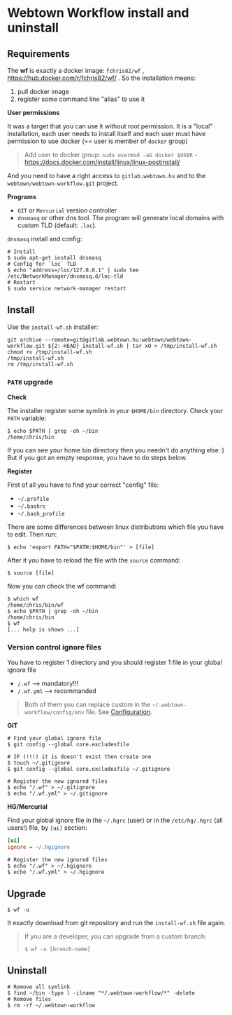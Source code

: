 Webtown Workflow install and uninstall
======================================

## Requirements

The **wf** is exactly a docker image: `fchris82/wf` , https://hub.docker.com/r/fchris82/wf/ . So the installation meens:

1. pull docker image
2. register some command line "alias" to use it

**User permissions**

It was a target that you can use it without root permission. It is a "local" installation, each user needs to install itself and each user must have permission to use docker (== user is member of `docker` group)

> Add user to docker group: `sudo usermod -aG docker $USER` - https://docs.docker.com/install/linux/linux-postinstall/

And you need to have a right access to `gitlab.webtown.hu` and to the `webtown/webtown-workflow.git` project.

**Programs**

<!-- TODO A mercurial még nincs! -->
- `GIT` or `Mercurial` version controller
- `dnsmasq` or other dns tool. The program will generate local domains with custom TLD (default: `.loc`).

`dnsmasq` install and config:

```shell
# Install
$ sudo apt-get install dnsmasq
# Config for `loc` TLD
$ echo "address=/loc/127.0.0.1" | sudo tee /etc/NetworkManager/dnsmasq.d/loc-tld
# Restart
$ sudo service network-manager restart
```

## Install

Use the `install-wf.sh` installer:

    git archive --remote=git@gitlab.webtown.hu:webtown/webtown-workflow.git ${2:-HEAD} install-wf.sh | tar xO > /tmp/install-wf.sh
    chmod +x /tmp/install-wf.sh
    /tmp/install-wf.sh
    rm /tmp/install-wf.sh

### `PATH` upgrade

**Check**

The installer register some symlink in your `$HOME/bin` directory. Check your `PATH` variable:

    $ echo $PATH | grep -oh ~/bin
    /home/chris/bin

If you can see your home bin directory then you needn't do anything else :) But if you got an empty response, you have to do steps below.

**Register**

First of all you have to find your correct "config" file:

- `~/.profile`
- `~/.bashrc`
- `~/.bash_profile`

There are some differences between linux distributions which file you have to edit. Then run:

    $ echo 'export PATH="$PATH:$HOME/bin"' > [file]

After it you have to reload the file with the `source` command:

    $ source [file]

Now you can check the wf command:

    $ which wf
    /home/chris/bin/wf
    $ echo $PATH | grep -oh ~/bin
    /home/chris/bin
    $ wf
    [... help is shown ...]

### <a name="vcignore"></a>Version control ignore files

You have to register 1 directory and you should register 1 file in your global ignore file

- `/.wf` --> mandatory!!!
- `/.wf.yml` --> recommanded

> Both of them you can replace custom in the `~/.webtown-workflow/config/env` file. See [Configuration](/docs/wf-configuration.md).

**GIT**

```shell
# Find your global ignore file
$ git config --global core.excludesfile

# IF (!!!) it is doesn't exist then create one
$ touch ~/.gitignore
$ git config --global core.excludesfile ~/.gitignore

# Register the new ignored files
$ echo "/.wf" > ~/.gitignore
$ echo "/.wf.yml" > ~/.gitignore
```

**HG/Mercurial**

Find your global ignore file in the `~/.hgrc` (user) or in the `/etc/hg/.hgrc` (all users!) file, by `[ui]` section:

```ini
[ui]
ignore = ~/.hgignore
```

```shell
# Register the new ignored files
$ echo "/.wf" > ~/.hgignore
$ echo "/.wf.yml" > ~/.hgignore
```

## Upgrade

    $ wf -u

It exactly download from git repository and run the `install-wf.sh` file again.

> If you are a developer, you can upgrade from a custom branch:
>
> ```
> $ wf -u [branch-name]
> ```

## Uninstall

    # Remove all symlink
    $ find ~/bin -type l -ilname "*/.webtown-workflow/*" -delete
    # Remove files
    $ rm -rf ~/.webtown-workflow
